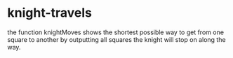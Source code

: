 # knight-travels

the function knightMoves shows the shortest possible way to get from one square to another by outputting all squares the knight will stop on along the way.
